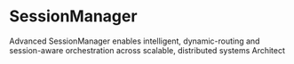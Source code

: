 # SessionManager
Advanced SessionManager enables intelligent, dynamic-routing and session-aware orchestration across scalable, distributed systems Architect
